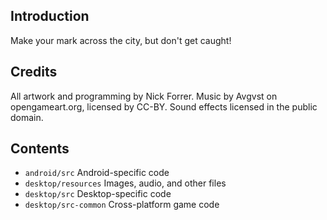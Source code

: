 ## Introduction

Make your mark across the city, but don't get caught!

## Credits

All artwork and programming by Nick Forrer.
Music by Avgvst on opengameart.org, licensed by CC-BY.
Sound effects licensed in the public domain.

## Contents

* `android/src` Android-specific code
* `desktop/resources` Images, audio, and other files
* `desktop/src` Desktop-specific code
* `desktop/src-common` Cross-platform game code
